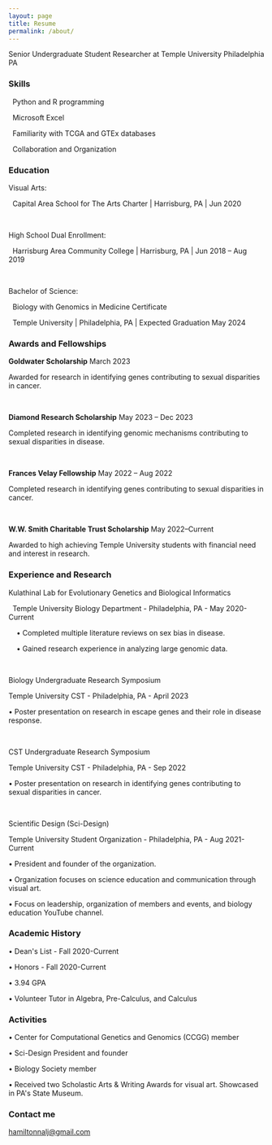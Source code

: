```yaml
---
layout: page
title: Resume
permalink: /about/
---
```

Senior Undergraduate Student Researcher at Temple University Philadelphia PA

### Skills  
&nbsp; Python and R programming

&nbsp; Microsoft Excel

&nbsp; Familiarity with TCGA and GTEx databases

&nbsp; Collaboration and Organization

### Education 
Visual Arts:

&nbsp; Capital Area School for The Arts Charter | Harrisburg, PA | Jun 2020
<p>&nbsp;</p>

High School Dual Enrollment:

&nbsp; Harrisburg Area Community College | Harrisburg, PA | Jun 2018 – Aug 2019
<p>&nbsp;</p>

Bachelor of Science: 

&nbsp; Biology with Genomics in Medicine Certificate

&nbsp; Temple University | Philadelphia, PA | Expected Graduation May 2024

### Awards and Fellowships 


__Goldwater Scholarship__  March 2023


Awarded for research in identifying genes contributing to sexual disparities in cancer.
<p>&nbsp;</p>

__Diamond Research Scholarship__  May 2023 – Dec 2023


Completed research in identifying genomic mechanisms contributing to sexual disparities in disease.
<p>&nbsp;</p>

__Frances Velay Fellowship__  May 2022 – Aug 2022


Completed research in identifying genes contributing to sexual disparities in cancer. 
<p>&nbsp;</p>

__W.W. Smith Charitable Trust Scholarship__  May 2022–Current


Awarded to high achieving Temple University students with financial need and interest in research.

### Experience and Research 
Kulathinal Lab for Evolutionary Genetics and Biological Informatics

&nbsp; Temple University Biology Department - Philadelphia, PA - May 2020-Current


&nbsp; &nbsp; •	Completed multiple literature reviews on sex bias in disease. 


&nbsp; &nbsp; •	Gained research experience in analyzing large genomic data. 

<p>&nbsp;</p>

Biology Undergraduate Research Symposium 

Temple University CST - Philadelphia, PA - April 2023


•	Poster presentation on research in escape genes and their role in disease response.

<p>&nbsp;</p>
CST Undergraduate Research Symposium 

Temple University CST - Philadelphia, PA - Sep 2022


•	Poster presentation on research in identifying genes contributing to sexual disparities in cancer. 

<p>&nbsp;</p>
Scientific Design (Sci-Design)

Temple University Student Organization - Philadelphia, PA - Aug 2021-Current


•	President and founder of the organization. 


•	Organization focuses on science education and communication through visual art.


•	Focus on leadership, organization of members and events, and biology education YouTube channel.

### Academic History 

•	Dean's List - Fall 2020-Current 


•	Honors - Fall 2020-Current


•	3.94 GPA


•	Volunteer Tutor in Algebra, Pre-Calculus, and Calculus

### Activities  
•	Center for Computational Genetics and Genomics (CCGG) member 


•	Sci-Design President and founder


•	Biology Society member


•	Received two Scholastic Arts & Writing Awards for visual art. Showcased in PA's State Museum.

### Contact me

[hamiltonnalj@gmail.com](mailto:hamiltonnalj@gmail.com)
